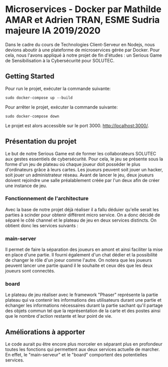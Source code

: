 # Microservices - Docker par Mathilde AMAR et Adrien TRAN, ESME Sudria majeure IA 2019/2020

Dans le cadre du cours de Technologies Client-Serveur en Nodejs, nous devions aboutir à une plateforme de microservices gérée par Docker.
Pour cela, nous l'avons appliqué à notre projet de fin d'études : un Serious Game de Sensibilisation à la Cybersécurité pour SOLUTEC.

## Getting Started

Pour run le projet, exécuter la commande suivante:

```
sudo docker-compose up --build
```

Pour arrêter le projet, exécuter la commande suivante:

```
sudo docker-compose down
```
 Le projet est alors accessible sur le port 3000.
 [http://localhost:3000/](http://localhost:3000/).
 
## Présentation du projet

Le but de notre Serious Game est de former les collaborateurs SOLUTEC aux gestes essentiels de cybersécurité. Pour cela, le jeu se présente sous la forme d'un jeu de plateau
où chaque joueur doit posséder le plus d'ordinateurs grâce à leurs cartes. Les joueurs peuvent soit jouer un hacker, soit jouer un administrateur réseau.
Avant de lancer le jeu, deux joueurs doivent rejoindre une salle préalablement créée par l'un deux afin de créer une instance de jeu.

### Fonctionnement de l'architecture

Avec la base de notre projet déjà réaliser il a fallu déduier qu'elle serait les parties à scinder pour obtenir différent micro service.
On a donc décidé de séparé le côté channel et le plateau de jeu en deux services distincts. On obtient donc les services suivants :

### main-server

Il permet de faire la séparation des joueurs en amont et ainsi faciliter la mise en place d'une partie. Il fourni également d'un chat dédier et la possibilité de changer le rôle d'un joeur comme l'autre. On notera que les joueurs peuvent lancer une partie quand il le souhaite et ceux dès que les deux joueurs sont connectés.

### board

Le plateau de jeu réaliser avec le framework "Phaser" représente la partie plateau qui va contenir les informations des utilisateurs durant une partie et échanger les informations nécessaires durant la partie sachant qu'il partage des objets commun tel que la représentation de la carte et des postes ainsi que le nombre d'action restante et leur point de vie.

## Améliorations à apporter

Le code aurait pu être encore plus morceler en séparant plus en profondeur toutes les fonctions qui permettent aux deux services actuelle de marcher. En effet, le "main-serveur" et le "board" comportent des potentielles services.
